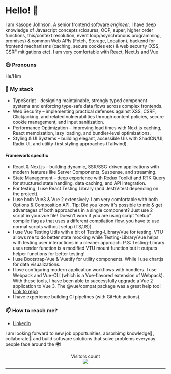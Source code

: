 # Hello! 👋

I am Kasope Johnson. A senior frontend software _engineer_. I have deep knowledge of Javascript concepts (closures, OOP, super, higher order functions, this/context resolution, event loop/asynchronous programming, promises) & common Web APIs (Fetch, Storage, Location), backend for frontend mechanisms (caching, secure cookies etc) & web security (XSS, CSRF mitigations etc). I am very comfortable with React, NextJs and Vue
### 😄 Pronouns
He/Him


### 🌱 My stack

- TypeScript – designing maintainable, strongly typed component systems and enforcing type-safe data flows across complex frontends.
- Web Security – implementing practical defenses against XSS, CSRF, Clickjacking, and related vulnerabilities through content policies, secure cookie management, and input sanitization.
- Performance Optimization – improving load times with Next.js caching, React memoization, lazy loading, and bundler-level optimizations.
- Styling & UI Systems – building elegant, accessible UIs with ShadCN/UI, Radix UI, and utility-first styling approaches (Tailwind).

#### Framework specific
- React & Next.js – building dynamic, SSR/SSG-driven applications with modern features like Server Components, Suspense, and streaming.
- State Management – deep experience with Redux Toolkit and RTK Query for structured state handling, data caching, and API integration.
- For testing, I use React Testing Library (and Jest/Vitest depending on the project).
- I use both Vue3 & Vue 2 extensively. I am very comfortable with both Options & Composition API. Tip: Did you know it's possible to mix & get advantages of both approaches in a single component? Just use 2 script in your.vue file! Doesn't work if you are using script "setup" compile flag as that uses a different compilation flow, you have to use normal scripts without setup (TS/JS)).
- I use Vue Testing Utils with a bit of Testing-Library/Vue for testing. VTU allows me to do better state mocking while Testing-Library/Vue helps with testing user interactions in a cleaner approach. P.S: Testing-Library uses render function is a modified VTU mount function but it outputs helper functions for better testing!
- I use Bootstrap-Vue & Vuetify for utility components. While I use chartjs for data visualizations.
- I love configuring modern application workflows with bundlers. I use Webpack and Vue-CLI (which is a Vue-flavored extension of Webpack). With these tools, I have been able to successfully upgrade a Vue 2 application to Vue 3. The @vue/compat package was a great help too! [Link to repo](https://github.com/Kasopej/Vue-Organizer-App---Clone)
- I have experience building CI pipelines (with GitHub actions).


### 📫 How to reach me?
- [LinkedIn](https://www.linkedin.com/in/kasopejohnson) 


I am looking forward to new job opportunities, absorbimg knowledge🧠, collaborate🤝 and build software solutions that solve problems everyday people face around the 🌍!


<p align="center"> 
  Visitors count<br>
  <img src="https://profile-counter.glitch.me/kasopej/count.svg" />
</p>


***
<!---
Kasopej/Kasopej is a ✨ special ✨ repository because its `README.md` (this file) appears on your GitHub profile.
You can click the Preview link to take a look at your changes.
--->
